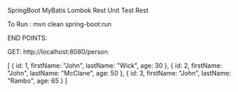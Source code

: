 SpringBoot
MyBatis
Lombok
Rest
Unit Test Rest


To Run : mvn clean spring-boot:run


END POINTS:

GET:
http://localhost:8080/person

[
{
id: 1,
firstName: "John",
lastName: "Wick",
age: 30
},
{
id: 2,
firstName: "John",
lastName: "McClane",
age: 50
},
{
id: 3,
firstName: "John",
lastName: "Rambo",
age: 65
}
]
